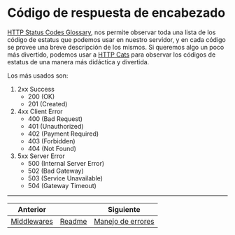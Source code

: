 # Código de respuesta de encabezado

[HTTP Status Codes Glossary](https://www.webfx.com/web-development/glossary/http-status-codes/), nos permite observar toda una lista de los código de estatus que podemos usar en nuestro servidor, y en cada código se provee una breve descripción de los mismos. Si queremos algo un poco más divertido, podemos usar a [HTTP Cats](https://http.cat/) para observar los códigos de estatus de una manera más didáctica y divertida.

Los más usados son:

1. 2xx Success
   - 200 (OK)
   - 201 (Created)
2. 4xx Client Error
   - 400 (Bad Request)
   - 401 (Unauthorized)
   - 402 (Payment Required)
   - 403 (Forbidden)
   - 404 (Not Found)
3. 5xx Server Error
   - 500 (Internal Server Error)
   - 502 (Bad Gateway)
   - 503 (Service Unavailable)
   - 504 (Gateway Timeout)

___
| Anterior                         |                        | Siguiente                                 |
| -------------------------------- | ---------------------- | ----------------------------------------- |
| [Middlewares](12_Middlewares.md) | [Readme](../README.md) | [Manejo de errores](14_Manejo_Errores.md) |
